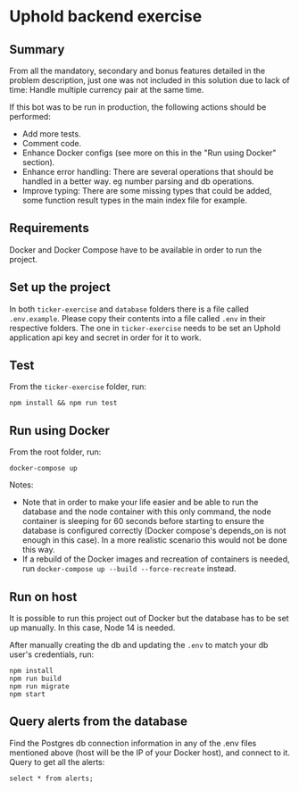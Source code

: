 # Uphold backend exercise

## Summary
From all the mandatory, secondary and bonus features detailed in the problem description, just one was not included in this solution due to lack of time: Handle multiple currency pair at the same time.

If this bot was to be run in production, the following actions should be performed:
- Add more tests.
- Comment code.
- Enhance Docker configs (see more on this in the "Run using Docker" section).
- Enhance error handling: There are several operations that should be handled in a better way. eg number parsing and db operations.
- Improve typing: There are some missing types that could be added, some function result types in the main index file for example.

## Requirements
Docker and Docker Compose have to be available in order to run the project.

## Set up the project
In both `ticker-exercise` and `database` folders there is a file called `.env.example`. Please copy their contents into a file called `.env` in their respective folders. The one in `ticker-exercise` needs to be set an Uphold application api key and secret in order for it to work.

## Test
From the `ticker-exercise` folder, run:
```
npm install && npm run test
```

## Run using Docker
From the root folder, run:
```
docker-compose up
```
Notes:
- Note that in order to make your life easier and be able to run the database and the node container with this only command, the node container is sleeping for 60 seconds before starting to ensure the database is configured correctly (Docker compose's depends_on is not enough in this case). In a more realistic scenario this would not be done this way.
- If a rebuild of the Docker images and recreation of containers is needed, run `docker-compose up --build --force-recreate` instead.

## Run on host
It is possible to run this project out of Docker but the database has to be set up manually. In this case, Node 14 is needed.

After manually creating the db and updating the `.env` to match your db user's credentials, run:
```
npm install
npm run build
npm run migrate
npm start
```

## Query alerts from the database
Find the Postgres db connection information in any of the .env files mentioned above (host will be the IP of your Docker host), and connect to it. Query to get all the alerts:
```
select * from alerts;
```

